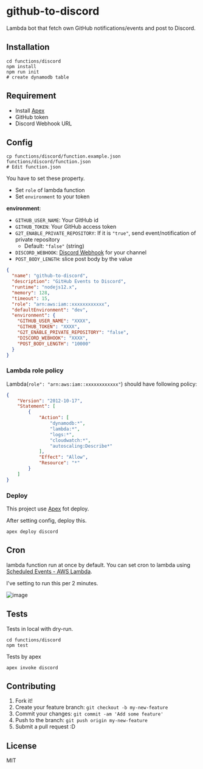 # github-to-discord

Lambda bot that fetch own GitHub notifications/events and post to Discord.

## Installation

    cd functions/discord
    npm install
    npm run init 
    # create dynamodb table

## Requirement

- Install [Apex](https://github.com/apex/apex "Apex")
- GitHub token
- Discord Webhook URL

## Config

    cp functions/discord/function.example.json functions/discord/function.json
    # Edit function.json
    
You have to set these property.    

- Set `role` of lambda function
- Set `environment` to your token

**environment**:

- `GITHUB_USER_NAME`: Your GitHub id
- `GITHUB_TOKEN`: Your GitHub access token
- `G2T_ENABLE_PRIVATE_REPOSITORY`: If it is `"true"`, send event/notification of private repository
    - Default: `"false"` (string)
- `DISCORD_WEBHOOK`: [Discord Webhook](https://support.discord.com/hc/en-us/articles/228383668-Intro-to-Webhooks) for your channel
- `POST_BODY_LENGTH`: slice post body by the value

```json
{
  "name": "github-to-discord",
  "description": "GitHub Events to Discord",
  "runtime": "nodejs12.x",
  "memory": 128,
  "timeout": 15,
  "role": "arn:aws:iam::xxxxxxxxxxxx",
  "defaultEnvironment": "dev",
  "environment": {
    "GITHUB_USER_NAME": "XXXX",
    "GITHUB_TOKEN": "XXXX",
    "G2T_ENABLE_PRIVATE_REPOSITORY": "false",
    "DISCORD_WEBHOOK": "XXXX",
    "POST_BODY_LENGTH": "10000"
  }
}
```

### Lambda role policy

 Lambda(`role": "arn:aws:iam::xxxxxxxxxxxx"`) should have following policy:

```json
{
    "Version": "2012-10-17",
    "Statement": [
        {
            "Action": [
                "dynamodb:*",
                "lambda:*",
                "logs:*",
                "cloudwatch:*",
                "autoscaling:Describe*"
            ],
            "Effect": "Allow",
            "Resource": "*"
        }
    ]
}
```

### Deploy

This project use [Apex](https://github.com/apex/apex "Apex") fot deploy.

After setting config, deploy this.

    apex deploy discord

## Cron

lambda function run at once by default.
You can set cron to lambda using [Scheduled Events - AWS Lambda](https://docs.aws.amazon.com/lambda/latest/dg/with-scheduled-events.html "Using AWS Lambda with Scheduled Events - AWS Lambda").

I've setting to run this per 2 minutes.

![image](https://monosnap.com/file/lhJghW8bwKJmTZ3iDugi4B7eklRn5Z.png)

## Tests

Tests in local with dry-run.

    cd functions/discord
    npm test

Tests by apex

    apex invoke discord

## Contributing

1. Fork it!
2. Create your feature branch: `git checkout -b my-new-feature`
3. Commit your changes: `git commit -am 'Add some feature'`
4. Push to the branch: `git push origin my-new-feature`
5. Submit a pull request :D

## License

MIT
